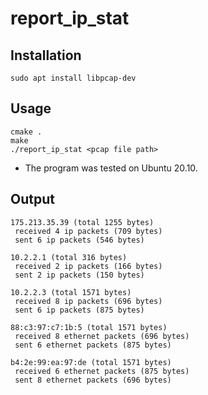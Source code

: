 # report_ip_stat
## Installation
```
sudo apt install libpcap-dev
```
## Usage
```
cmake .
make
./report_ip_stat <pcap file path>
```
* The program was tested on Ubuntu 20.10.
## Output
```
175.213.35.39 (total 1255 bytes)
 received 4 ip packets (709 bytes)
 sent 6 ip packets (546 bytes)

10.2.2.1 (total 316 bytes)
 received 2 ip packets (166 bytes)
 sent 2 ip packets (150 bytes)

10.2.2.3 (total 1571 bytes)
 received 8 ip packets (696 bytes)
 sent 6 ip packets (875 bytes)

88:c3:97:c7:1b:5 (total 1571 bytes)
 received 8 ethernet packets (696 bytes)
 sent 6 ethernet packets (875 bytes)

b4:2e:99:ea:97:de (total 1571 bytes)
 received 6 ethernet packets (875 bytes)
 sent 8 ethernet packets (696 bytes)
```